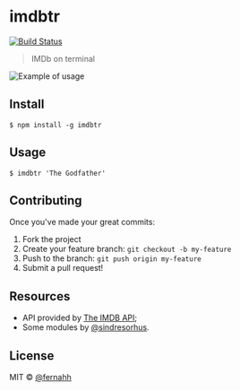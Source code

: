 # imdbtr

[![Build Status](https://api.travis-ci.org/fernahh/imdbtr.svg?branch=master)](https://travis-ci.org/fernahh/imdbtr)

> IMDb on terminal

![Example of usage](http://rawgit.com/fernahh/imdbtr/master/example.gif)

## Install

```
$ npm install -g imdbtr
```

## Usage

```
$ imdbtr 'The Godfather'
```

## Contributing

Once you've made your great commits:

1. Fork the project
2. Create your feature branch: `git checkout -b my-feature`
3. Push to the branch: `git push origin my-feature`
4. Submit a pull request!

## Resources

- API provided by [The IMDB API](http://www.theimdbapi.org/);
- Some modules by [@sindresorhus](https://github.com/sindresorhus).

## License

MIT © [@fernahh](http://fernahh.com.br)
